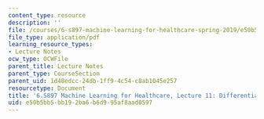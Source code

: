 ```yaml
---
content_type: resource
description: ''
file: /courses/6-s897-machine-learning-for-healthcare-spring-2019/e50b5bb5bb192ba6b6d995af8aad0597_MIT6_S897S19_lec11.pdf
file_type: application/pdf
learning_resource_types:
- Lecture Notes
ocw_type: OCWFile
parent_title: Lecture Notes
parent_type: CourseSection
parent_uid: 1d48edcc-24db-1ff9-4c54-c8ab1045e257
resourcetype: Document
title: '6.S897 Machine Learning for Healthcare, Lecture 11: Differential Diagnosis'
uid: e50b5bb5-bb19-2ba6-b6d9-95af8aad0597
---
```

